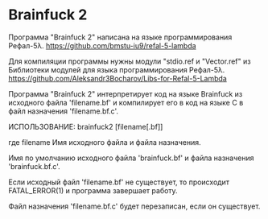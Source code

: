 # Brainfuck 2
Программа "Brainfuck 2" написана на языке программирования Рефал-5λ.
https://github.com/bmstu-iu9/refal-5-lambda

Для компиляции программы нужны модули "stdio.ref и "Vector.ref" из
Библиотеки модулей для языка программирования Рефал-5λ.
https://github.com/Aleksandr3Bocharov/Libs-for-Refal-5-Lambda

Программа "Brainfuck 2" интерпретирует код на языке Brainfuck из исходного файла 'filename.bf'
и компилирует его в код на языке C в файл назначения 'filename.bf.c'.


ИСПОЛЬЗОВАНИЕ:
    brainfuck2 [filename[.bf]]


где
    filename        Имя исходного файла и файла назначения.


Имя по умолчанию исходного файла 'brainfuck.bf'
и файла назначения 'brainfuck.bf.c'.


Если исходный файл 'filename.bf' не существует,
то происходит FATAL_ERROR(1) и программа завершает работу.


Файл назначения 'filename.bf.c' будет перезаписан, если он существует.
